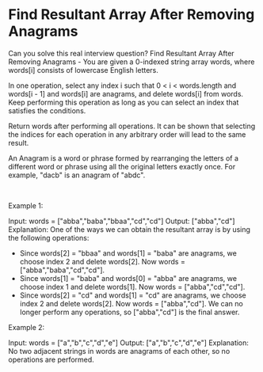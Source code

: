 # Find Resultant Array After Removing Anagrams

Can you solve this real interview question? Find Resultant Array After Removing Anagrams - You are given a 0-indexed string array words, where words[i] consists of lowercase English letters.

In one operation, select any index i such that 0 < i < words.length and words[i - 1] and words[i] are anagrams, and delete words[i] from words. Keep performing this operation as long as you can select an index that satisfies the conditions.

Return words after performing all operations. It can be shown that selecting the indices for each operation in any arbitrary order will lead to the same result.

An Anagram is a word or phrase formed by rearranging the letters of a different word or phrase using all the original letters exactly once. For example, "dacb" is an anagram of "abdc".

 

Example 1:


Input: words = ["abba","baba","bbaa","cd","cd"]
Output: ["abba","cd"]
Explanation:
One of the ways we can obtain the resultant array is by using the following operations:
- Since words[2] = "bbaa" and words[1] = "baba" are anagrams, we choose index 2 and delete words[2].
  Now words = ["abba","baba","cd","cd"].
- Since words[1] = "baba" and words[0] = "abba" are anagrams, we choose index 1 and delete words[1].
  Now words = ["abba","cd","cd"].
- Since words[2] = "cd" and words[1] = "cd" are anagrams, we choose index 2 and delete words[2].
  Now words = ["abba","cd"].
We can no longer perform any operations, so ["abba","cd"] is the final answer.

Example 2:


Input: words = ["a","b","c","d","e"]
Output: ["a","b","c","d","e"]
Explanation:
No two adjacent strings in words are anagrams of each other, so no operations are performed.